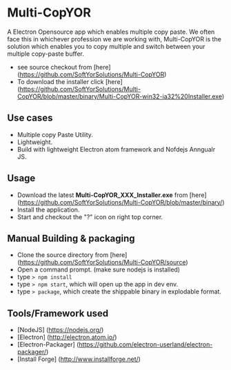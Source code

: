 Multi-CopYOR
============
A Electron Opensource app which enables multiple copy paste. We often face this in whichever profession we are working with, Multi-CopYOR is the solution which enables you to copy multiple and switch between your multiple copy-paste buffer.
*  see source checkout from [here] (https://github.com/SoftYorSolutions/Multi-CopYOR)
* To download the installer click [here] (https://github.com/SoftYorSolutions/Multi-CopYOR/blob/master/binary/Multi-CopYOR-win32-ia32%20Installer.exe) 

Use cases
---------
* Multiple copy Paste Utility. 
* Lightweight.
* Build with lightweight Electron atom framework and Nofdejs Anngualr JS.

Usage
-----
* Download the latest **Multi-CopYOR_XXX_Installer.exe** from [here] (https://github.com/SoftYorSolutions/Multi-CopYOR/blob/master/binary/)
* Install the application.
* Start and checkout the "?" icon on right top corner.

Manual Building & packaging
----------------------------
* Clone the source directory from [here] (https://github.com/SoftYorSolutions/Multi-CopYOR/source)
* Open a command prompt. (make sure nodejs is installed)
* type ``` > npm install ```
* type ``` > npm start ```, which will open up the app in dev env.
* type ``` > package ```, which create the shippable binary in explodable format.

Tools/Framework used 
------------
* [NodeJS] (https://nodejs.org/)
* [Electron] (http://electron.atom.io/)
* [Electron-Packager] (https://github.com/electron-userland/electron-packager/)
* [Install Forge] (http://www.installforge.net/)

